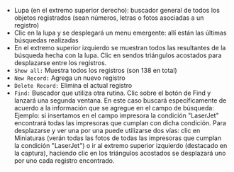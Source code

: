 * Lupa (en el extremo superior derecho): buscador general de todos los objetos registrados (sean números, letras o fotos asociadas a un registro) 
* Clic en la lupa y se desplegará un menu emergente: allí están las últimas búsquedas realizadas
* En el extremo superior izquierdo se muestran todos las resultantes de la búsqueda hecha con la lupa. Clic en sendos triángulos acostados para desplazarse entre los registros.
* `Show all:` Muestra todos los registros (son 138 en total)
* `New Record:` Agrega un nuevo registro
* `Delete Record:` Elimina el actual registro
* `Find:` Buscador que utiliza otra rutina. Clic sobre el botón de Find y lanzará una segunda ventana. En este caso buscará específicamente de acuerdo a la información que se agregue en el campo de búsqueda: Ejemplo: si insertamos en el campo impresora la condición "LaserJet" encontrará todas las impresoras que cumplan con dicha condición. Para desplazarse y ver una por una puede utilizarse dos vías: clic en Miniaturas (verán todas las fotos de todas las impresoras que cumplan la condición "LaserJet") o ir al extremo superior izquierdo (destacado en la captura), haciendo clic en los triángulos acostados se desplazará uno por uno cada registro encontrado.
